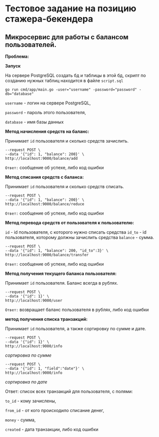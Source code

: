# Тестовое задание на позицию стажера-бекендера

## Микросервис для работы с балансом пользователей.

**Проблема:**

**Запуск**

На сервере PostgreSQL создать бд и таблицы в этой бд, скрипт по созданию нужных таблиц находится в файле `script.sql`

```
go run cmd/app/main.go -user="username" -password="password" -db="database"
```

`username` - логин на сервере PostgreSQL, 

`password` - пароль этого пользователя, 

`database` - имя базы данных

**Метод начисления средств на баланс:**

Принимает `id` пользователя и сколько средств зачислить.

```curl --header "Content-Type: application/json" \
--request POST \
--data '{"id": 1, "balance": 200}' \
http://localhost:9000/balance/add
```
`Ответ:` сообщение об успехе, либо код ошибки

**Метод списания средств с баланса:**

Принимает `id` пользователя и сколько средств списать.

```curl --header "Content-Type: application/json" \
--request POST \
--data '{"id": 1, "balance": 200}' \
http://localhost:9000/balance/reduce
```
`Ответ:` сообщение об успехе, либо код ошибки

**Метод перевода средств от пользователя к пользователю:**

`id` - id пользователя, с которого нужно списать средства
`id_to` - id пользователя, которому должны зачислить средства
`balance` - сумма.

```curl --header "Content-Type: application/json" \
--request POST \
--data '{"id": 1, "balance": 200, "id_to":3}' \
http://localhost:9000/balance/transfer
```
`Ответ:` сообщение об успехе, либо код ошибки

**Метод получения текущего баланса пользователя:**

Принимает `id` пользователя. Баланс всегда в рублях.

```curl --header "Content-Type: application/json" \
--request POST \
--data '{"id": 1}' \
http://localhost:9000/user
```
`Ответ:` возвращает баланс пользователя в рублях, либо код ошибки

**метод получения списка транзакций:**

Принимает `id` пользователя, а также сортировку по сумме и дате.

```curl --header "Content-Type: application/json" \
--request POST \
--data '{"id": 1}' \
http://localhost:9000/info
```

*сортировка по сумме*
```curl --header "Content-Type: application/json" \
--request POST \
--data '{"id": 1, "field":"date"}' \
http://localhost:9000/info
```

*сортировка по дате*

Ответ: список всех транзакций для пользователя, с полями:

`to_id` - кому зачислены, 

`from_id` - от кого происходило списание денег, 

`money` - сумма, 

`created` - дата транзакции, либо код ошибки

